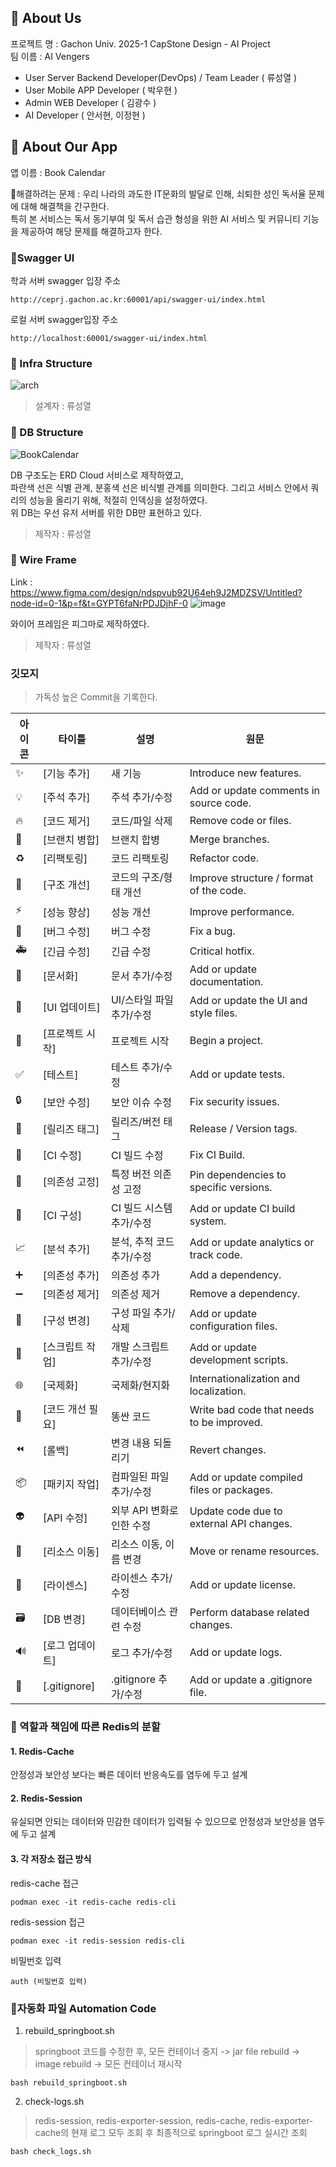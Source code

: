 ## 📌 About Us
프로젝트 명 : Gachon Univ. 2025-1 CapStone Design - AI Project   
팀 이름 : AI Vengers  
- User Server Backend Developer(DevOps) / Team Leader ( 류성열 )
- User Mobile APP Developer ( 박우현 )
- Admin WEB Developer ( 김광수 )
- AI Developer ( 안서현, 이정현 )

## 📱 About Our App
앱 이름 : Book Calendar  

🎯해결하려는 문제 : 우리 나라의 과도한 IT문화의 발달로 인해, 쇠퇴한 성인 독서율 문제에 대해 해결책을 간구한다.  
특히 본 서비스는 독서 동기부여 및 독서 습관 형성을 위한 AI 서비스 및 커뮤니티 기능을 제공하여 해당 문제를 해결하고자 한다.  

### 🧪Swagger UI
학과 서버 swagger 입장 주소 
```
http://ceprj.gachon.ac.kr:60001/api/swagger-ui/index.html
```
로컬 서버 swagger입장 주소 
```
http://localhost:60001/swagger-ui/index.html
```

### 🧱 Infra Structure

![arch](https://github.com/user-attachments/assets/6659213b-0e42-481c-908d-8b08647e8ce8)

> 설계자 : 류성열

### 🧬 DB Structure

![BookCalendar](https://github.com/user-attachments/assets/3baff7b3-c9c5-4801-99e7-2f24b822ea4d)

DB 구조도는 ERD Cloud 서비스로 제작하였고,  
파란색 선은 식별 관계, 분홍색 선은 비식별 관계를 의미한다. 
그리고 서비스 안에서 쿼리의 성능을 올리기 위해, 적절히 인덱싱을 설정하였다.  
위 DB는 우선 유저 서버를 위한 DB만 표현하고 있다.  
> 제작자 : 류성열


### 🧾 Wire Frame  
Link : https://www.figma.com/design/ndspvub92U64eh9J2MDZSV/Untitled?node-id=0-1&p=f&t=GYPT6faNrPDJDjhF-0
![image](https://github.com/user-attachments/assets/d10e1946-0ff0-40ca-81f1-df5589b581c0)

와이어 프레임은 피그마로 제작하였다. 
> 제작자 : 류성열


### 깃모지
> 가독성 높은 Commit을 기록한다.  

| 아이콘 | 타이틀 | 설명 | 원문 |
| --- | --- | --- | --- |
| ✨ | [기능 추가] | 새 기능 | Introduce new features. |
| 💡 | [주석 추가] | 주석 추가/수정 | Add or update comments in source code. |
| 🔥 | [코드 제거] | 코드/파일 삭제 | Remove code or files. |
| 🔀 | [브랜치 병합] | 브랜치 합병 | Merge branches. |
| ♻️ | [리팩토링] | 코드 리팩토링 | Refactor code. |
| 🎨 | [구조 개선] | 코드의 구조/형태 개선 | Improve structure / format of the code. |
| ⚡️ | [성능 향상] | 성능 개선 | Improve performance. |
| 🐛 | [버그 수정] | 버그 수정 | Fix a bug. |
| 🚑 | [긴급 수정] | 긴급 수정 | Critical hotfix. |
| 📝 | [문서화] | 문서 추가/수정 | Add or update documentation. |
| 💄 | [UI 업데이트] | UI/스타일 파일 추가/수정 | Add or update the UI and style files. |
| 🎉 | [프로젝트 시작] | 프로젝트 시작 | Begin a project. |
| ✅ | [테스트] | 테스트 추가/수정 | Add or update tests. |
| 🔒 | [보안 수정] | 보안 이슈 수정 | Fix security issues. |
| 🔖 | [릴리즈 태그] | 릴리즈/버전 태그 | Release / Version tags. |
| 💚 | [CI 수정] | CI 빌드 수정 | Fix CI Build. |
| 📌 | [의존성 고정] | 특정 버전 의존성 고정 | Pin dependencies to specific versions. |
| 👷 | [CI 구성] | CI 빌드 시스템 추가/수정 | Add or update CI build system. |
| 📈 | [분석 추가] | 분석, 추적 코드 추가/수정 | Add or update analytics or track code. |
| ➕ | [의존성 추가] | 의존성 추가 | Add a dependency. |
| ➖ | [의존성 제거] | 의존성 제거 | Remove a dependency. |
| 🔧 | [구성 변경] | 구성 파일 추가/삭제 | Add or update configuration files. |
| 🔨 | [스크립트 작업] | 개발 스크립트 추가/수정 | Add or update development scripts. |
| 🌐 | [국제화] | 국제화/현지화 | Internationalization and localization. |
| 💩 | [코드 개선 필요] | 똥싼 코드 | Write bad code that needs to be improved. |
| ⏪ | [롤백] | 변경 내용 되돌리기 | Revert changes. |
| 📦 | [패키지 작업] | 컴파일된 파일 추가/수정 | Add or update compiled files or packages. |
| 👽 | [API 수정] | 외부 API 변화로 인한 수정 | Update code due to external API changes. |
| 🚚 | [리소스 이동] | 리소스 이동, 이름 변경 | Move or rename resources. |
| 📄 | [라이센스] | 라이센스 추가/수정 | Add or update license. |
| 🗃 | [DB 변경] | 데이터베이스 관련 수정 | Perform database related changes. |
| 🔊 | [로그 업데이트] | 로그 추가/수정 | Add or update logs. |
| 🙈 | [.gitignore] | .gitignore 추가/수정 | Add or update a .gitignore file. |

### 🧠 역할과 책임에 따른 Redis의 분할

#### 1. Redis-Cache
안정성과 보안성 보다는 빠른 데이터 반응속도를 염두에 두고 설계

#### 2. Redis-Session
유실되면 안되는 데이터와 민감한 데이터가 입력될 수 있으므로 안정성과 보안성을 염두에 두고 설계

#### 3. 각 저장소 접근 방식 
redis-cache 접근 
```
podman exec -it redis-cache redis-cli
```
redis-session 접근
```
podman exec -it redis-session redis-cli
```
비밀번호 입력 
```
auth (비밀번호 입력)
```

### 🤖자동화 파일 Automation Code
1. rebuild_springboot.sh
> springboot 코드를 수정한 후, 모든 컨테이너 중지 -> jar file rebuild -> image rebuild ->  모든 컨테이너 재시작
``` 
bash rebuild_springboot.sh
```
2.  check-logs.sh
> redis-session, redis-exporter-session, redis-cache, redis-exporter-cache의 현재 로그 모두 조회 후 최종적으로 springboot 로그 실시간 조회
```
bash check_logs.sh  
```
